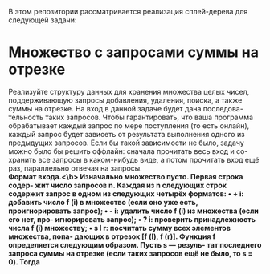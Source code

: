 В этом репозитории рассматривается реализация сплей-дерева для следующей задачи:
<h1>Множество с запросами суммы на отрезке</h1>
Реализуйте структуру данных для хранения множества целых чисел,
поддерживающую запросы добавления, удаления, поиска, а также
суммы на отрезке. На вход в данной задаче будет дана последова-
тельность таких запросов. Чтобы гарантировать, что ваша программа
обрабатывает каждый запрос по мере поступления (то есть онлайн),
каждый запрос будет зависеть от результата выполнения одного из
предыдущих запросов. Если бы такой зависимости не было, задачу
можно было бы решить оффлайн: сначала прочитать весь вход и со-
хранить все запросы в каком-нибудь виде, а потом прочитать вход
ещё раз, параллельно отвечая на запросы.
<br>
<b>Формат входа.<\b> Изначально множество пусто. Первая строка содер-
жит число запросов n. Каждая из n следующих строк содержит
запрос в одном из следующих четырёх форматов:
• + i: добавить число f (i) в множество (если оно уже есть,
проигнорировать запрос);
• - i: удалить число f (i) из множества (если его нет, про-
игнорировать запрос);
• ? i: проверить принадлежность числа f (i) множеству;
• s l r: посчитать сумму всех элементов множества, попа-
дающих в отрезок [f (l), f (r)].
Функция f определяется следующим образом. Пусть s — резуль-
тат последнего запроса суммы на отрезке (если таких запросов
ещё не было, то s = 0). Тогда
  
